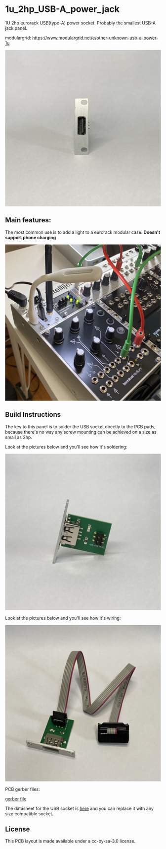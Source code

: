 # 1u_2hp_USB-A_power_jack
1U 2hp eurorack USB(type-A) power socket. Probably the smallest USB-A jack panel.

modulargrid:
https://www.modulargrid.net/e/other-unknown-usb-a-power-1u

![front](https://github.com/KevinKeWang/1u_2hp_USB-A_power_jack/blob/6a52db3dab3cac73905670a4343ef68063320e44/images/front.jpg)

## Main features:
The most common use is to add a light to a eurorack modular case. **Doesn't support phone charging**

![light](https://github.com/KevinKeWang/1u_2hp_USB-A_power_jack/blob/6a52db3dab3cac73905670a4343ef68063320e44/images/light.jpg)

## Build Instructions
The key to this panel is to solder the USB socket directly to the PCB pads, because there's no way any screw mounting can be achieved on a size as small as 2hp.

Look at the pictures below and you'll see how it's soldering:

![soldering](https://github.com/KevinKeWang/1u_2hp_USB-A_power_jack/blob/6a52db3dab3cac73905670a4343ef68063320e44/images/soldering.jpg)

Look at the pictures below and you'll see how it's wiring:

![wiring](https://github.com/KevinKeWang/1u_2hp_USB-A_power_jack/blob/6a52db3dab3cac73905670a4343ef68063320e44/images/wiring.jpg)

PCB gerber files:

[gerber file](https://github.com/KevinKeWang/1u_2hp_USB-A_power_jack/tree/6a52db3dab3cac73905670a4343ef68063320e44/gerber "gerber")

The datasheet for the USB socket is [here](https://github.com/KevinKeWang/1u_2hp_USB-A_power_jack/tree/6a52db3dab3cac73905670a4343ef68063320e44/datasheet "datasheet") and you can replace it with any size compatible socket.

## License
This PCB layout is made available under a cc-by-sa-3.0 license.
